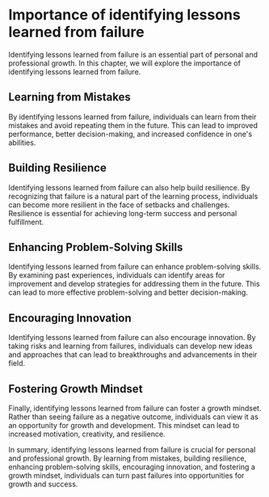 # Importance of identifying lessons learned from failure

Identifying lessons learned from failure is an essential part of personal and professional growth. In this chapter, we will explore the importance of identifying lessons learned from failure.

Learning from Mistakes
----------------------

By identifying lessons learned from failure, individuals can learn from their mistakes and avoid repeating them in the future. This can lead to improved performance, better decision-making, and increased confidence in one's abilities.

Building Resilience
-------------------

Identifying lessons learned from failure can also help build resilience. By recognizing that failure is a natural part of the learning process, individuals can become more resilient in the face of setbacks and challenges. Resilience is essential for achieving long-term success and personal fulfillment.

Enhancing Problem-Solving Skills
--------------------------------

Identifying lessons learned from failure can enhance problem-solving skills. By examining past experiences, individuals can identify areas for improvement and develop strategies for addressing them in the future. This can lead to more effective problem-solving and better decision-making.

Encouraging Innovation
----------------------

Identifying lessons learned from failure can also encourage innovation. By taking risks and learning from failures, individuals can develop new ideas and approaches that can lead to breakthroughs and advancements in their field.

Fostering Growth Mindset
------------------------

Finally, identifying lessons learned from failure can foster a growth mindset. Rather than seeing failure as a negative outcome, individuals can view it as an opportunity for growth and development. This mindset can lead to increased motivation, creativity, and resilience.

In summary, identifying lessons learned from failure is crucial for personal and professional growth. By learning from mistakes, building resilience, enhancing problem-solving skills, encouraging innovation, and fostering a growth mindset, individuals can turn past failures into opportunities for growth and success.


